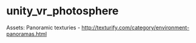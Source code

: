 # unity_vr_photosphere

Assets:
Panoramic texturies - http://texturify.com/category/environment-panoramas.html
